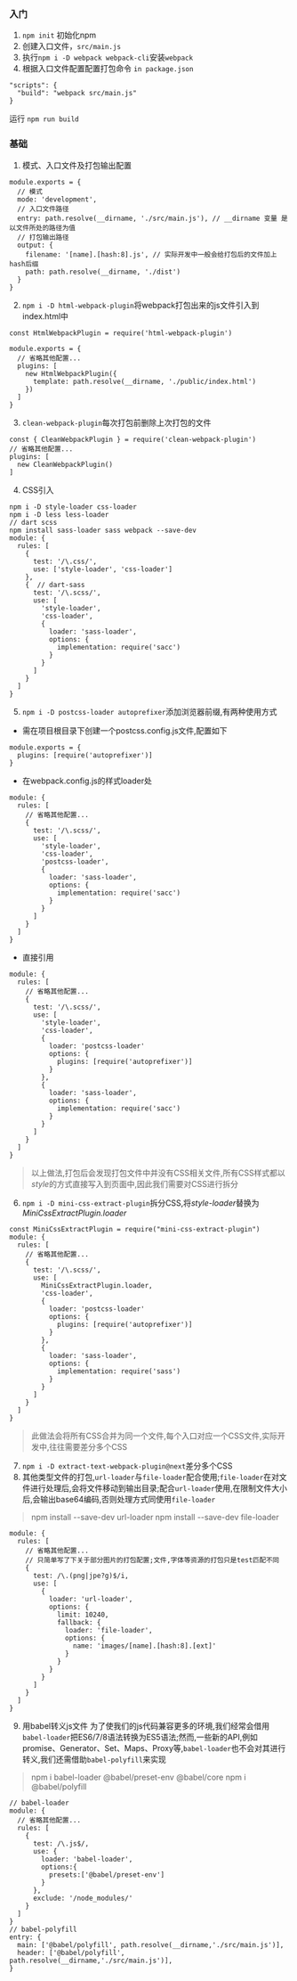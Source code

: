 ### 入门
1. `npm init` 初始化npm
2. 创建入口文件，`src/main.js`
3. 执行`npm i -D webpack webpack-cli`安装`webpack`
3. 根据入口文件配置配置打包命令 `in package.json`
```
"scripts": {
  "build": "webpack src/main.js"
}
```
运行 `npm run build`

### 基础
1. 模式、入口文件及打包输出配置
```
module.exports = {
  // 模式
  mode: 'development',
  // 入口文件路径
  entry: path.resolve(__dirname, './src/main.js'), // __dirname 变量 是以文件所处的路径为值
  // 打包输出路径
  output: {
    filename: '[name].[hash:8].js', // 实际开发中一般会给打包后的文件加上hash后缀
    path: path.resolve(__dirname, './dist')
  }
}
```
2. `npm i -D html-webpack-plugin`将webpack打包出来的js文件引入到index.html中
```
const HtmlWebpackPlugin = require('html-webpack-plugin')

module.exports = {
  // 省略其他配置...
  plugins: [
    new HtmlWebpackPlugin({
      template: path.resolve(__dirname, './public/index.html')
    })
  ]
}
```
3. `clean-webpack-plugin`每次打包前删除上次打包的文件
```
const { CleanWebpackPlugin } = require('clean-webpack-plugin')
// 省略其他配置...
plugins: [
  new CleanWebpackPlugin()
]
```
4. CSS引入
```
npm i -D style-loader css-loader
npm i -D less less-loader
// dart scss
npm install sass-loader sass webpack --save-dev
module: {
  rules: [
    {
      test: '/\.css/',
      use: ['style-loader', 'css-loader']
    },
    {  // dart-sass
      test: '/\.scss/',
      use: [
        'style-loader',
        'css-loader',
        {
          loader: 'sass-loader',
          options: {
            implementation: require('sacc')
          }
        }
      ]
    }
  ]
}
```
5. `npm i -D postcss-loader autoprefixer`添加浏览器前缀,有两种使用方式
* 需在项目根目录下创建一个postcss.config.js文件,配置如下
```
module.exports = {
  plugins: [require('autoprefixer')]
}
```
* 在webpack.config.js的样式loader处
```
module: {
  rules: [
    // 省略其他配置...
    {
      test: '/\.scss/',
      use: [
        'style-loader',
        'css-loader',
        'postcss-loader',
        {
          loader: 'sass-loader',
          options: {
            implementation: require('sacc')
          }
        }
      ]
    }
  ]
}
```
* 直接引用
```
module: {
  rules: [
    // 省略其他配置...
    {
      test: '/\.scss/',
      use: [
        'style-loader',
        'css-loader',
        {
          loader: 'postcss-loader'
          options: {
            plugins: [require('autoprefixer')]
          }
        },
        {
          loader: 'sass-loader',
          options: {
            implementation: require('sacc')
          }
        }
      ]
    }
  ]
}
```
> 以上做法,打包后会发现打包文件中并没有CSS相关文件,所有CSS样式都以*style*的方式直接写入到页面中,因此我们需要对CSS进行拆分
6. `npm i -D mini-css-extract-plugin`拆分CSS,将*style-loader*替换为*MiniCssExtractPlugin.loader*
```
const MiniCssExtractPlugin = require("mini-css-extract-plugin")
module: {
  rules: [
    // 省略其他配置...
    {
      test: '/\.scss/',
      use: [
        MiniCssExtractPlugin.loader,
        'css-loader',
        {
          loader: 'postcss-loader'
          options: {
            plugins: [require('autoprefixer')]
          }
        },
        {
          loader: 'sass-loader',
          options: {
            implementation: require('sass')
          }
        }
      ]
    }
  ]
}
```
> 此做法会将所有CSS合并为同一个文件,每个入口对应一个CSS文件,实际开发中,往往需要差分多个CSS
7. `npm i -D extract-text-webpack-plugin@next`差分多个CSS
8. 其他类型文件的打包,`url-loader`与`file-loader`配合使用;`file-loader`在对文件进行处理后,会将文件移动到输出目录;配合`url-loader`使用,在限制文件大小后,会输出base64编码,否则处理方式同使用`file-loader`
> npm install --save-dev url-loader
> npm install --save-dev file-loader
```
module: {
  rules: [
    // 省略其他配置...
    // 只简单写了下关于部分图片的打包配置;文件,字体等资源的打包只是test匹配不同
    {
      test: /\.(png|jpe?g)$/i,
      use: [
        {
          loader: 'url-loader',
          options: {
            limit: 10240,
            fallback: {
              loader: 'file-loader',
              options: {
                name: 'images/[name].[hash:8].[ext]'
              }
            }
          }
        }
      ]
    }
  ]
}

```
9. 用babel转义js文件
为了使我们的js代码兼容更多的环境,我们经常会借用`babel-loader`把ES6/7/8语法转换为ES5语法;然而,一些新的API,例如promise、Generator、Set、Maps、Proxy等,`babel-loader`也不会对其进行转义,我们还需借助`babel-polyfill`来实现
> npm i babel-loader @babel/preset-env @babel/core
> npm i @babel/polyfill
```
// babel-loader
module: {
  // 省略其他配置...
  rules: [
    {
      test: /\.js$/,
      use: {
        loader: 'babel-loader',
        options:{
          presets:['@babel/preset-env']
        }
      },
      exclude: '/node_modules/'
    }
  ]
}
// babel-polyfill
entry: {
  main: ['@babel/polyfill', path.resolve(__dirname,'./src/main.js')],
  header: ['@babel/polyfill', path.resolve(__dirname,'./src/main.js')],
}
```